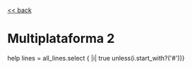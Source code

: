 [<< back](README.md)

# Multiplataforma 2

help
lines = all_lines.select { |i| true unless(i.start_with?('#'))}
